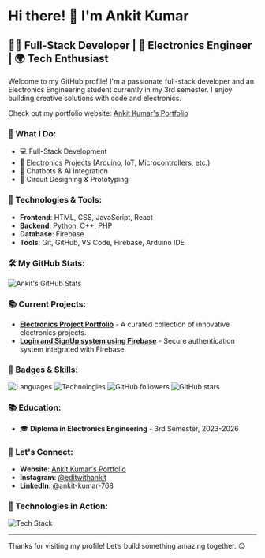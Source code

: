 # Hi there! 👋 I'm Ankit Kumar

## 👨‍💻 Full-Stack Developer | 📡 Electronics Engineer | 🌍 Tech Enthusiast

Welcome to my GitHub profile! I'm a passionate full-stack developer and an Electronics Engineering student currently in my 3rd semester. I enjoy building creative solutions with code and electronics.

Check out my portfolio website: [Ankit Kumar's Portfolio](https://ankitdev768.github.io/ankit-dev/)

### 🌟 What I Do:
- 💻 Full-Stack Development 
- 📡 Electronics Projects (Arduino, IoT, Microcontrollers, etc.)
- 🤖 Chatbots & AI Integration
- 🔧 Circuit Designing & Prototyping

### 🔧 Technologies & Tools:
- **Frontend**: HTML, CSS, JavaScript, React
- **Backend**: Python, C++, PHP
- **Database**: Firebase
- **Tools**: Git, GitHub, VS Code, Firebase, Arduino IDE

### 🛠️ My GitHub Stats:
![Ankit's GitHub Stats](https://github-readme-stats.vercel.app/api?username=ankitdev768&show_icons=true&hide_title=true&count_private=true&hide=prs&theme=radical)

### 📚 Current Projects:
- **[Electronics Project Portfolio](https://thesensors.github.io/thesensors/index.html)** - A curated collection of innovative electronics projects.
- **[Login and SignUp system using Firebase](https://ankitdev768.github.io/Login/)** - Secure authentication system integrated with Firebase.

### 🚀 Badges & Skills:
![Languages](https://img.shields.io/badge/Languages-HTML%20%7C%20CSS%20%7C%20JavaScript%20%7C%20React.js%20%7C%20Python%20%7C%20PHP%20%7C%20C%2B%2B-blue)
![Technologies](https://img.shields.io/badge/Technologies-Node.js%20%7C%20React%20%7C%20MongoDB%20%7C%20Arduino%20%7C%20Raspberry%20Pi-green)
![GitHub followers](https://img.shields.io/github/followers/ankitdev768?label=Follow&style=social)
![GitHub stars](https://img.shields.io/github/stars/ankitdev768?label=Stars&style=social)

### 📚 Education:
- 🎓 **Diploma in Electronics Engineering** - 3rd Semester, 2023-2026

### 📩 Let's Connect:
- **Website**: [Ankit Kumar's Portfolio](https://ankitdev768.github.io/ankit-dev/)
- **Instagram**: [@editwithankit](https://www.instagram.com/editwithankit/)
- **LinkedIn**: [@ankit-kumar-768](https://www.linkedin.com/in/ankit-kumar-768/)

### 📸 Technologies in Action:
![Tech Stack](https://github.com/ankitdev768/ankit-dev/blob/main/assets/tech-stack.png)

---

Thanks for visiting my profile! Let’s build something amazing together. 😊

